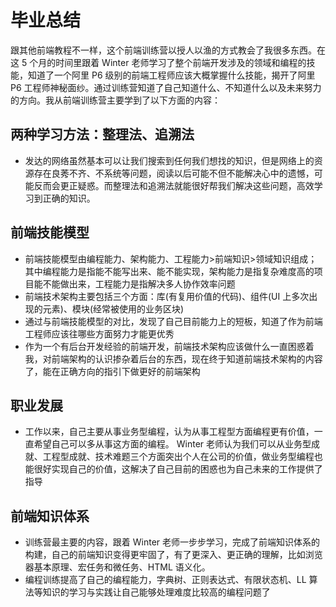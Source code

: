 # 毕业总结

跟其他前端教程不一样，这个前端训练营以授人以渔的方式教会了我很多东西。在这 5 个月的时间里跟着 Winter 老师学习了整个前端开发涉及的领域和编程的技能，知道了一个阿里 P6 级别的前端工程师应该大概掌握什么技能，揭开了阿里 P6 工程师神秘面纱。通过训练营知道了自己知道什么、不知道什么以及未来努力的方向。我从前端训练营主要学到了以下方面的内容：

## 两种学习方法：整理法、追溯法

- 发达的网络虽然基本可以让我们搜索到任何我们想找的知识，但是网络上的资源存在良莠不齐、不系统等问题，阅读以后可能不但不能解决心中的遗憾，可能反而会更正疑惑。而整理法和追溯法就能很好帮我们解决这些问题，高效学习到正确的知识。

## 前端技能模型

- 前端技能模型由编程能力、架构能力、工程能力>前端知识>领域知识组成；其中编程能力是指能不能写出来、能不能实现，架构能力是指复杂难度高的项目能不能做出来，工程能力是指解决多人协作效率问题
- 前端技术架构主要包括三个方面：库(有复用价值的代码)、组件(UI 上多次出现的元素)、模块(经常被使用的业务区块)
- 通过与前端技能模型的对比，发现了自己目前能力上的短板，知道了作为前端工程师应该往哪些方面努力才能更优秀
- 作为一个有后台开发经验的前端开发，前端技术架构应该做什么一直困惑着我，对前端架构的认识掺杂着后台的东西，现在终于知道前端技术架构的内容了，能在正确方向的指引下做更好的前端架构

## 职业发展

- 工作以来，自己主要从事业务型编程，认为从事工程型方面编程更有价值，一直希望自己可以多从事这方面的编程。 Winter 老师认为我们可以从业务型成就、工程型成就、技术难题三个方面突出个人在公司的价值，做业务型编程也能很好实现自己的价值，这解决了自己目前的困惑也为自己未来的工作提供了指导

## 前端知识体系

- 训练营最主要的内容，跟着 Winter 老师一步步学习，完成了前端知识体系的构建，自己的前端知识变得更牢固了，有了更深入、更正确的理解，比如浏览器基本原理、宏任务和微任务、HTML 语义化。
- 编程训练提高了自己的编程能力，字典树、正则表达式、有限状态机、LL 算法等知识的学习与实践让自己能够处理难度比较高的编程问题了
